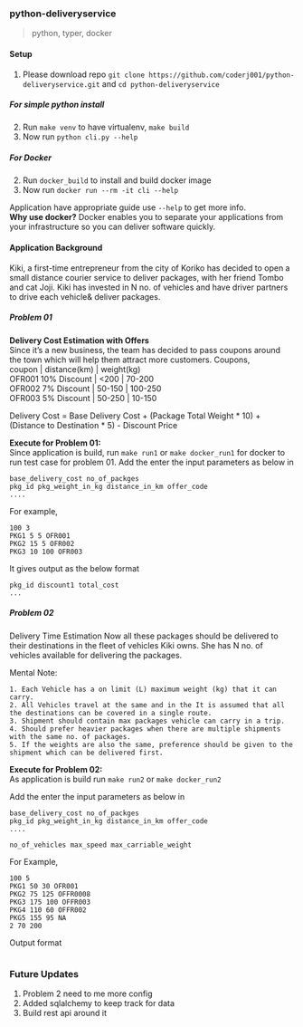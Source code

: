 ### python-deliveryservice
> python, typer, docker

#### Setup
1. Please download repo `git clone https://github.com/coderj001/python-deliveryservice.git` and `cd python-deliveryservice`
##### For simple python install
2. Run `make venv` to have virtualenv, `make build`
3. Now run `python cli.py --help`
##### For Docker
2. Run `docker_build` to install and build docker image
3. Now run `docker run --rm -it cli --help`

Application have appropriate guide use `--help` to get more info.<br />
**Why use docker?**
Docker enables you to separate your applications from your infrastructure so you can deliver software quickly.

#### Application Background
Kiki, a first-time entrepreneur from the city of
Koriko has decided to open a small distance
courier service to deliver packages, with her
friend Tombo and cat Joji.
Kiki has invested in N no. of vehicles and
have driver partners to drive each vehicle& deliver packages.

##### Problem 01
**Delivery Cost Estimation with Offers**
<br />
Since it’s a new business, the team has decided to pass coupons
around the town which will help them attract more customers.
Coupons,<br />
  coupon              | distance(km) | weight(kg)<br />
  OFR001 10% Discount	|  <200        | 70-200    <br />
  OFR002 7% Discount	|  50-150      | 100-250   <br />
  OFR003 5% Discount	|  50-250      | 10-150    <br />

Delivery Cost = Base Delivery Cost + (Package Total Weight * 10) + (Distance to Destination * 5) - Discount Price

**Execute for  Problem 01:** <br />
Since application is build, run `make run1` or `make docker_run1` for docker
to run test case for problem 01.
Add the enter the input parameters as below in
```
base_delivery_cost no_of_packges
pkg_id pkg_weight_in_kg distance_in_km offer_code
....

```
For example,
```
100 3
PKG1 5 5 OFR001
PKG2 15 5 OFR002
PKG3 10 100 OFR003
```
It gives output as the below format
```
pkg_id discount1 total_cost
...
```
##### Problem 02
Delivery Time Estimation Now all these packages should be delivered to their destinations in the fleet of vehicles Kiki owns. She has N no. of vehicles available for delivering the packages. <br />

Mental Note:
```
1. Each Vehicle has a on limit (L) maximum weight (kg) that it can carry.
2. All Vehicles travel at the same and in the It is assumed that all the destinations can be covered in a single route.
3. Shipment should contain max packages vehicle can carry in a trip.
4. Should prefer heavier packages when there are multiple shipments with the same no. of packages.
5. If the weights are also the same, preference should be given to the shipment which can be delivered first.
```

**Execute for  Problem 02:** <br />
As application is build run `make run2` or `make docker_run2` <br />

Add the enter the input parameters as below in
```
base_delivery_cost no_of_packges
pkg_id pkg_weight_in_kg distance_in_km offer_code
....

no_of_vehicles max_speed max_carriable_weight
```

For Example,

```
100 5
PKG1 50 30 OFR001
PKG2 75 125 OFFR0008
PKG3 175 100 OFFR003
PKG4 110 60 OFFR002
PKG5 155 95 NA
2 70 200
```
Output format
```pkg_id discount total_cost estimated_delivery_time_in_hours
```

### Future Updates
1. Problem 2 need to me more config
2. Added sqlalchemy to keep track for data
3. Build rest api around it
